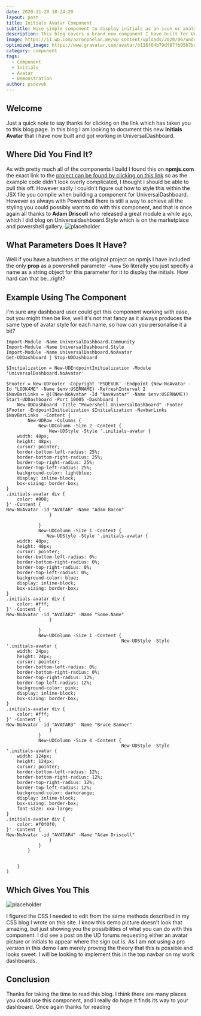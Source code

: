 ```yaml
---
date: 2020-11-20 18:24:20
layout: post
title: Initials Avatar Component
subtitle: Nice simple component to display initials as an icon or avatar
description: This blog covers a brand new component I have built for Universal Dashboard. The blog will cover this initials avatar component and how to add it to your dashboard
image: https://i1.wp.com/aaronphelan.me/wp-content/uploads/2020/06/undraw_male_avatar_323b.png?fit=2113%2C2113&ssl=1
optimized_image: https://www.gravatar.com/avatar/b116f04b79df87fb95b7bd41c3c85a07?d=https%3A%2F%2Fwww.elitefts.com%2Fmedia%2Fgravatar%2Fprofile-default.png&s=30 
category: component
tags:
  - Component
  - Initials
  - Avatar
  - Demonstration
author: psdevuk
---
```


## Welcome

 Just a quick note to say thanks for clicking on the link which has taken you to this blog page. In this blog I am looking to document this new **Initials Avatar** that I have now built and got working in UniversalDashboard.  

## Where Did You Find It?

As with pretty much all of the components I build I found this on **npmjs.com** the exact link to the [project can be found by clicking on this link](https://www.npmjs.com/package/react-initials-avatar) so as the example code didn't look overly complicated, I thought I should be able to pull this off.
However sadly I couldn't figure out how to style this within the JSX file you compile when building a component for UniversalDashboard.  However as always with Powershell there is still a way to achieve all the styling you could possibly want to do with this component, and that is once again all thanks to **Adam Driscoll** who released a great module a while ago, which I did blog on Universaldashboard.Style which is on the marketplace and powershell gallery. 
![placeholder](https://github.com/ironmansoftware/ud-style/raw/master/images/logo.png "UniversalDashboard.Style")


## What Parameters Does It Have?

Well if you have a butchers at the original project on npmjs I have included the only **prop** as a powershell parameter ```-Name``` So literally you just specify a name as a string object for this parameter for it to display the initials.  How hard can that be...right?


## Example Using The Component

I'm sure any dashboard user could get this component working with ease, but you might then be like, well it's not that fancy as it always produces the same type of avatar style for each name, so how can you personalise it a bit?

```
Import-Module -Name UniversalDashboard.Community
Import-Module -Name UniversalDashboard.Style
Import-Module -Name UniversalDashboard.NoAvatar
Get-UDDashboard | Stop-UDDashboard

$Initialization = New-UDEndpointInitialization -Module 'UniversalDashboard.NoAvatar'

$Footer = New-UDFooter -Copyright 'PSDEVUK' -Endpoint {New-NoAvatar -Id "LOOK4ME" -Name $env:USERNAME} -RefreshInterval 2
$NavBarLinks = @((New-NoAvatar -Id "NavAvatar" -Name $env:USERNAME))
Start-UDDashboard -Port 10005 -Dashboard (
    New-UDDashboard -Title "Powershell UniversalDashboard" -Footer $Footer -EndpointInitialization $Initialization -NavbarLinks $NavBarLinks  -Content {
        New-UDRow -Columns {
            New-UDColumn -Size 2 -Content {
                New-UDStyle -Style '.initials-avatar {
	width: 48px;
	height: 48px;
	cursor: pointer;
	border-bottom-left-radius: 25%;
	border-bottom-right-radius: 25%;
	border-top-right-radius: 25%;
	border-top-left-radius: 25%;
	background-color: lightblue;
	display: inline-block;
	box-sizing: border-box;
}
.initials-avatar div {
	color: #000;
}' -Content {
New-NoAvatar -id "AVATAR" -Name "Adam Bacon"
                }

            }
            New-UDColumn -Size 1 -Content {
               New-UDStyle -Style '.initials-avatar {
	width: 48px;
	height: 48px;
	cursor: pointer;
	border-bottom-left-radius: 0%;
	border-bottom-right-radius: 0%;
	border-top-right-radius: 0%;
	border-top-left-radius: 0%;
	background-color: blue;
	display: inline-block;
	box-sizing: border-box;
}
.initials-avatar div {
	color: #fff;
}' -Content {
New-NoAvatar -id "AVATAR2" -Name "Some.Name"
                }

            }
            New-UDColumn -Size 1 -Content {
                                           New-UDStyle -Style '.initials-avatar {
	width: 24px;
	height: 24px;
	cursor: pointer;
	border-bottom-left-radius: 0%;
	border-bottom-right-radius: 0%;
	border-top-right-radius: 12%;
	border-top-left-radius: 12%;
	background-color: pink;
	display: inline-block;
	box-sizing: border-box;
}
.initials-avatar div {
	color: #fff;
}' -Content {
New-NoAvatar -id "AVATAR3" -Name "Bruce Banner"
                }
            }
            New-UDColumn -Size 4 -Content {
                                           New-UDStyle -Style '.initials-avatar {
	width: 124px;
	height: 124px;
	cursor: pointer;
	border-bottom-left-radius: 12%;
	border-bottom-right-radius: 12%;
	border-top-right-radius: 12%;
	border-top-left-radius: 12%;
	background-color: darkorange;
	display: inline-block;
	box-sizing: border-box;
    font-size: xxx-large;
}
.initials-avatar div {
	color: #f0f0f0;
}' -Content {
New-NoAvatar -id "AVATAR4" -Name "Adam Driscoll"
                }
            }
        }


    }
)

```

## Which Gives You This

![placeholder](https://github.com/psDevUK/ud-flix/blob/master/assets/img/InintialsavatarDemo.PNG?raw=true "Component Demo")

  I figured the CSS I needed to edit from the same methods described in my CSS blog I wrote on this site. I know this demo picture doesn't look that amazing, but just showing you the possibilities of what you can do with this component. I did see a post on the UD forums requesting either an avatar picture or initials to appear where the sign out is.  As I am not using a pro version in this demo I am merely proving the theory that this is possible and looks sweet. I will be looking to implement this in the top navbar on my work dashboards. 

## Conclusion

Thanks for taking the time to read this blog. I think there are many places you could use this component, and I really do hope it finds its way to your dashboard. Once again thanks for reading
